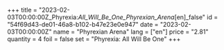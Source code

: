 +++
title = "2023-02-03T00:00:00Z_Phyrexia:_All_Will_Be_One_Phyrexian_Arena_[en]_false"
id = "54f69d43-de01-46a8-b102-b47e23e0e947"
date = "2023-02-03T00:00:00Z"
name = "Phyrexian Arena"
lang = ["en"]
price = "2.81"
quantity = 4
foil = false
set = "Phyrexia: All Will Be One"
+++
